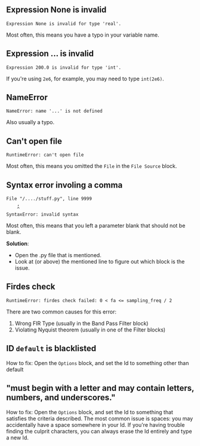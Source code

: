 ## Expression None is invalid

```
Expression None is invalid for type 'real'.
```

Most often, this means you have a typo in your variable name.

## Expression ... is invalid

```
Expression 200.0 is invalid for type 'int'.
```

If you're using `2e6`, for example, you may need to type `int(2e6)`.

## NameError

```
NameError: name '...' is not defined
```

Also usually a typo.

## Can't open file

```
RuntimeError: can't open file
```

Most often, this means you omitted the `File` in the `File Source` block.

## Syntax error involing a comma

```
File "/..../stuff.py", line 9999
    ,
    ^
SyntaxError: invalid syntax
```

Most often, this means that you left a parameter blank that should not be blank. 

**Solution**:

- Open the .py file that is mentioned.
- Look at (or above) the mentioned line to figure out which block is the issue.

## Firdes check

```
RuntimeError: firdes check failed: 0 < fa <= sampling_freq / 2
```

There are two common causes for this error:
1. Wrong FIR Type (usually in the Band Pass Filter block)
2. Violating Nyquist theorem (usually in one of the Filter blocks)

## ID `default` is blacklisted

How to fix: Open the `Options` block, and set the Id to something other than default

## "must begin with a letter and may contain letters, numbers, and underscores." 

How to fix: Open the `Options` block, and set the Id to something that satisfies the criteria described. The most common issue is spaces: you may accidentally have a space somewhere in your Id. If you're having trouble finding the culprit characters, you can always erase the Id entirely and type a new Id.

